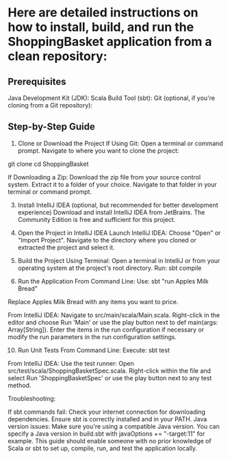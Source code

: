 # Here are detailed instructions on how to install, build, and run the ShoppingBasket application from a clean repository:

## Prerequisites
Java Development Kit (JDK):
Scala Build Tool (sbt):
Git (optional, if you're cloning from a Git repository):

## Step-by-Step Guide

1. Clone or Download the Project
If Using Git:
Open a terminal or command prompt.
Navigate to where you want to clone the project:

git clone <repository-url>
cd ShoppingBasket

If Downloading a Zip:
Download the zip file from your source control system.
Extract it to a folder of your choice.
Navigate to that folder in your terminal or command prompt.

3. Install IntelliJ IDEA (optional, but recommended for better development experience)
Download and install IntelliJ IDEA from JetBrains. The Community Edition is free and sufficient for this project.

5. Open the Project in IntelliJ IDEA
Launch IntelliJ IDEA:
Choose "Open" or "Import Project".
Navigate to the directory where you cloned or extracted the project and select it.

7. Build the Project
Using Terminal:
Open a terminal in IntelliJ or from your operating system at the project's root directory.
Run:
sbt compile

8. Run the Application
From Command Line:
Use:
sbt "run Apples Milk Bread"

Replace Apples Milk Bread with any items you want to price.

From IntelliJ IDEA:
Navigate to src/main/scala/Main.scala.
Right-click in the editor and choose Run 'Main' or use the play button next to def main(args: Array[String]).
Enter the items in the run configuration if necessary or modify the run parameters in the run configuration settings.

10. Run Unit Tests
From Command Line:
Execute:
sbt test

From IntelliJ IDEA:
Use the test runner:
Open src/test/scala/ShoppingBasketSpec.scala.
Right-click within the file and select Run 'ShoppingBasketSpec' or use the play button next to any test method.

Troubleshooting:

If sbt commands fail: Check your internet connection for downloading dependencies. Ensure sbt is correctly installed and in your PATH.
Java version issues: Make sure you're using a compatible Java version. You can specify a Java version in build.sbt with javaOptions += "-target:11" for example.
This guide should enable someone with no prior knowledge of Scala or sbt to set up, compile, run, and test the application locally.
